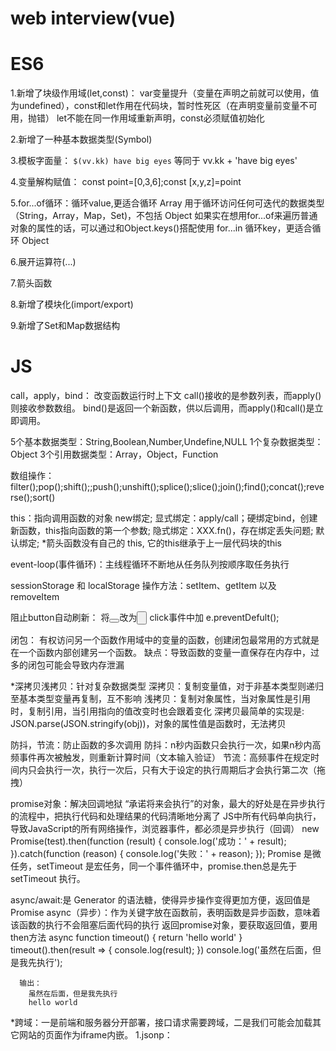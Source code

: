 # web interview(vue)

# ES6
  1.新增了块级作用域(let,const)：
    var变量提升（变量在声明之前就可以使用，值为undefined），const和let作用在代码块，暂时性死区（在声明变量前变量不可用，抛错）
    let不能在同一作用域重新声明，const必须赋值初始化

  2.新增了一种基本数据类型(Symbol)
  
  3.模板字面量：
    `$(vv.kk) have big eyes` 等同于  vv.kk + 'have big eyes'

  4.变量解构赋值：
    const point=[0,3,6];const [x,y,z]=point

  5.for...of循环：循环value,更适合循环 Array
    用于循环访问任何可迭代的数据类型（String，Array，Map，Set)，不包括 Object
    如果实在想用for...of来遍历普通对象的属性的话，可以通过和Object.keys()搭配使用
    for...in 循环key，更适合循环 Object

  6.展开运算符(...)

  7.箭头函数

  8.新增了模块化(import/export)
  
  9.新增了Set和Map数据结构


# JS
  call，apply，bind：
    改变函数运行时上下文
    call()接收的是参数列表，而apply()则接收参数数组。
    bind()是返回一个新函数，供以后调用，而apply()和call()是立即调用。
    
  5个基本数据类型：String,Boolean,Number,Undefine,NULL
  1个复杂数据类型：Object
  3个引用数据类型：Array，Object，Function
  
  数组操作：filter();pop();shift();;push();unshift();splice();slice();join();find();concat();reverse();sort()
  
  this：指向调用函数的对象
    new绑定;
    显式绑定：apply/call；硬绑定bind，创建新函数，this指向函数的第一个参数;
    隐式绑定：XXX.fn()，存在绑定丢失问题;
    默认绑定;
    *箭头函数没有自己的 this, 它的this继承于上一层代码块的this
    
  event-loop(事件循环)：主线程循环不断地从任务队列按顺序取任务执行
  
  sessionStorage 和 localStorage 操作方法：setItem、getItem 以及 removeItem
  
  阻止button自动刷新：
    将<button></button>改为<input type="button">
    click事件中加 e.preventDefult();
    
  闭包：
    有权访问另一个函数作用域中的变量的函数，创建闭包最常用的方式就是在一个函数内部创建另一个函数。
    缺点：导致函数的变量一直保存在内存中，过多的闭包可能会导致内存泄漏
    
  *深拷贝浅拷贝：针对复杂数据类型
    深拷贝：复制变量值，对于非基本类型则递归至基本类型变量再复制，互不影响
    浅拷贝：复制对象属性，当对象属性是引用时，复制引用，当引用指向的值改变时也会跟着变化
    深拷贝最简单的实现是: JSON.parse(JSON.stringify(obj))，对象的属性值是函数时，无法拷贝
    
  防抖，节流：防止函数的多次调用
    防抖：n秒内函数只会执行一次，如果n秒内高频事件再次被触发，则重新计算时间（文本输入验证）
    节流：高频事件在规定时间内只会执行一次，执行一次后，只有大于设定的执行周期后才会执行第二次（拖拽）
    
  promise对象：解决回调地狱
    “承诺将来会执行”的对象，最大的好处是在异步执行的流程中，把执行代码和处理结果的代码清晰地分离了
    JS中所有代码单向执行，导致JavaScript的所有网络操作，浏览器事件，都必须是异步执行（回调）
      new Promise(test).then(function (result) {
          console.log('成功：' + result);
      }).catch(function (reason) {
          console.log('失败：' + reason);
      });
  Promise 是微任务，setTimeout 是宏任务，同一个事件循环中，promise.then总是先于 setTimeout 执行。
  
  async/await:是 Generator 的语法糖，使得异步操作变得更加方便，返回值是Promise
    async（异步）：作为关键字放在函数前，表明函数是异步函数，意味着该函数的执行不会阻塞后面代码的执行
      返回promise对象，要获取返回值，要用then方法
        async function timeout() {
          return 'hello world'
      }
      timeout().then(result => {
          console.log(result);
      })
      console.log('虽然在后面，但是我先执行');
      
      输出：
        虽然在后面，但是我先执行
        hello world
        
  *跨域：一是前端和服务器分开部署，接口请求需要跨域，二是我们可能会加载其它网站的页面作为iframe内嵌。
    1.jsonp： <script> 标签的 src 属性不会被同源策略所约，只支持get请求
    2.cors：服务器设置的Access-Control-Allow-Origin Header和请求来源匹配
    3.nginx反向代理
    4.WebSocket
    5.window.postMessage方法，允许跨窗口通信，不论这两个窗口是否同源。
  
  继承：主要是由原型链实现的
    1.prototype
    2.借用构造函数（call，apply）
    3.组合继承
    4.原型式继承　　
    5.寄生式继承
    6.寄生组合式继承
    
  柯里化（currying）：局部套用，只传递给函数一部分参数来调用它，让它返回一个函数去处理剩下的参数。
    bind的实现机制就是currying
    好处：1.参数复用，调用方便
         2.提前确认
         3.延迟运行
         
  Array.prototype.slice.call()方法：能够将一个具有length属性的对象转换为数组
  
  iframe缺点：1.会产生很多页面，不容易管理。
             2.代码复杂，不利于搜索引擎优化
             3.很多的移动设备（PDA 手机）无法完全显示框架，设备兼容性差
             4.增加服务器的http请求

  判断数组的方法：
    1.typeof(arr)：除了 array 和 null 判断为 object 外，其他的都可以正常判断
    2.arr instanceof Array：检测对象的原型链是否指向构造函数的 prototype 对象（面向对象）
    3.arr.constructor === Array：利用对象的 constructor 属性
    4.Object.prototype.toString.call(o) === '[object Array]'：取得对象的一个内部属性[[Class]]，再配合call，我们可以取得任何对象的内部属性
    5.Array.isArray(arr) ：IE8之前的版本不支持
    
  函数声明会覆盖变量声明，但不会覆盖变量赋值。
  setTimeout 的第一个参数使用字符串而非函数的话，会引发内存泄漏。
  innerHTML：从对象的起始位置到终止位置的全部内容,包括Html标签。
  innerText：从起始位置到终止位置的内容, 但它去除Html标签。
  $.map和$.each：map()操作数组和对象，返回新数组；each()操作 jquery 对象返回原来的数组
  
  ajax的流程：
    1)客户端产生js的事件
    2)创建XMLHttpRequest对象
    3)对XMLHttpRequest进行配置
    4)通过AJAX引擎发送异步请求
    5)服务器端接收请求并且处理请求，返回html或者xml内容
    6)XML调用一个callback()处理响应回来的内容
    7)页面局部刷新

  构造函数：
    是一种特殊的方法、主要用来创建对象时初始化对象，总与new运算符一起使用，创建对象的语句中构造函数的函数名必须与类名完全相同。
与普通函数相比只能由new关键字调用，构造函数是类的标示
  
  sessionStorage和localstroage与cookie：
  1.cookie在浏览器和服务器间来回传递，另外两个只存在本地；
  2.cookie不能超过4k，另两个5M；
  3.cookie有效期是设置时间，sessionStorage是浏览器关闭时，localStorage是始终有效；
  4.localStorage 和 cookie 在同源窗口共享，sessionStorage数据不共享
  
  
# Vue
  UTC时间格式转标准时间：安装moment.js
  
  *生命周期（钩子）：创建前后（created），挂载前后（mounted），更新前后（updated），销毁前后（destroy）
  
  双向绑定原理：Vue内部通过Object.defineProperty方法属性拦截的方式，把data对象里每个数据的读写转化成getter/setter，当数据变化时通知视图更新
    ES中有两种属性: 数据属性和访问器属性,
    数据属性：一般用于存储数据数值
    访问器属性：对应的是set/get操作, 不能直接存储数据值
    Object.defineProperty()：这个方法接收三个参数: 属性所在对象, 属性的名字, 描述符对象;通过get()，set()拦截
    let car = {}
    let val = 3000
    Object.defineProperty(car, 'price', {
        get(){
            console.log('price属性被读取了')
            return val
        },
        set(newVal){
            console.log('price属性被修改了')
            val = newVal
        }
    })
    car.price // price属性被读取了  3000
    car.price=5000 //price属性被修改了  5000
     
   *实现数据的双向绑定，首先要对数据进行劫持监听，所以我们需要设置一个监听器Observer，用来监听所有属性。如果属性发上变化了，就需要告诉订阅者Watcher看是否需要更新。因为订阅者是有很多个，所以我们需要有一个消息订阅器Dep来专门收集这些订阅者，然后在监听器Observer和订阅者Watcher之间进行统一管理。
   
   父子传值：vuex，$emit
   
   options请求：
     是浏览器对复杂跨域请求的一种处理方式,在真正发送请求之前,会先进行一次预请求,就是我们刚刚说到的参数为OPTIONS的第一次请求,他的作用是用于试探性的服务器响应是否正确,即是否能接受真正的请求,如果在options请求之后获取到的响应是拒绝性质的,例如500等http状态,那么它就会停止第二次的真正请求的访问
     产生原因： 1:请求的方法不是GET/HEAD/POST
              2:POST请求的Content-Type并非application/x-www-form-urlencoded, multipart/form-data, 或text/plain
              3:请求设置了自定义的header字段

  全局注册组件：
    main.js 中 Vue.component(组件名,{方法})
    全局组件必须写在Vue实例创建之前，才在该根元素下面生效
    模板里面第一级只能有一个标签
    组件处于全局下不可以添加默认事件，要用全局的事件函数，必须父子通信
  
  注册组件的方法： Vue.compontent() 和 Vue.extend() 
    Vue.compontent() 是 Vue.extend() 的亲民版，Vue.extend() 需要new一个实例，挂载到特定的元素上，但new 实例().$mount() 的 $mount()的参数可以为空，依然能生成实例，但不挂载到 dom 文档流中，生成的实例中有 $el 想插哪里插哪里（document.body.appendChild( 实例.$el）
   
   Vue.nextTick()：用于延迟执行一段代码，它接受2个参数（回调函数和执行回调函数的上下文环境），如果没有提供回调函数，那么将返回promise对象。
   在Vue生命周期的 created() 进行的 DOM 操作一定要放在 Vue.nextTick() 的回调函数中
   
   
# Vuex（Vue状态管理）
  核心：仓库store，包含着你的应用中大部分的状态 (state)。
  
  与全局对象不同：1.Vuex的存储状态是响应式的
               2.不能直接改变 store 中的状态。改变 store 中的状态的唯一途径就是显式地提交 (commit) mutation
               
  Vuex 使用单一状态树，从 store 实例中读取状态最简单的方法就是在计算属性中返回某个状态
  1.State
  2.Getter: 可以认为是 store 的计算属性
  3.Mutation: 每个 mutation 都有一个字符串的 事件类型 (type) 和 一个 回调函数 (handler)。这个回调函数就是我们实际进行状态更改的地方，并且它会接受 state 作为第一个参数
  4.Action: 类似于 mutation，但Action 提交的是 mutation，而不是直接变更状态；可以包含任意异步操作。异步逻辑都应该封装到 action 里面
  5.Module: 将 store 分割成模块（module）防止臃肿。每个模块拥有自己的 state、mutation、action、getter

  
  
# Vue React 对比
  都使用'Virtual DOM'（虚拟DOM，是一个映射真实DOM的JS对象，当有变化产生时，一个新的VD会被创建并计算与旧的的差别，然后将差别应用在真实DOM上），React是JSX（JSX是使用xml语法编写javascript的一种语法糖），Vue是模板语法。
  
  mvvm即是model-view-viewmodel，model和view之间的衔接交互都是通过viewmodel来实现的。viewmodel就是创建一个vue实例，vue实例是作用于某一个dom元素上的。
  
  都是单项数据流，但是都可以进行 双向数据绑定
  提供了响应式和组件化的视图组件，都有脚手架（vuex，vue-router|react-router,react-redux），都有构建工具（vue-cli,Create React App (CRA))
  Vue：在渲染过程中，会跟踪每一个组件的依赖关系，不需要重新渲染整个组件树。
  React：当应用的状态被改变时，全部子组件都会重新渲染。可以通过shouldComponentUpdate这个生命周期方法来进行控制
  
  
# CSS
  盒模型：box-sizing: border-box（整个div宽高包括margin，border，padding）；content-box（不包括上述）
  
  单位：em（相对于父元素font-size）；rem（相对于根元素font-size）；rpx（小程序相对单位，1rpx = 屏幕宽度 / 750 px）
  rem布局：通过js修改根元素的大小，达到整个页面的缩放。
  
  选择器：#ID  .class
  
  *水平垂直居中：
    1.flex布局：弹性布局
    父：
      display: flex;
      /* 实现元素水平居中 */
      justify-content: center;
      /* 实现元素垂直居中 */
      align-items: center;
    2.margin: auto;
    
  水平居中：
    行内元素：display: inline-block; text-align: center;
    块级元素：margin: 0 auto;
    父 display: flex; justify-content: center;
    
  垂直居中：
    行高 = 元素高：line-height: height（盒模型，computed height）
    父 display: flex; align-items: center;
    absolute + transform
    行内元素：display: inline-block; text-align: center;
    
  溢出隐藏：overflow: hidden
  
  CSS预处理器：变量 / 嵌套 / 自动前缀 / 条件语句 / 循环语句
  
  LESS：CSS预处理语言，动态 css 语言，使得css样式灵活作用于 html 标签，提高样式代码的可维护性
    less.js的作用就是编译 .less 文件，使它成为浏览器能读懂的 css 样式；
    在引用less.js之前，需要一个less变量，声明编译less的环境参数，less变量的声明必须要在less.js的引用之前
    变量计算，变量混合（继承，带参），嵌套，函数，条件判断，变量作用域，import
    
  BFC(Block Fromatting Context)：块级格式上下文；是一个独立的布局环境，其中的元素布局是不受外界的影响
    创建条件：1、float的值不是none。
            2、position的值不是static或者relative。
            3、display的值是inline-block、table-cell、flex、table-caption或者inline-flex
            4、overflow的值不是visible
    用途：1、避免外边距折叠 ：BFC产生外边距折叠要满足一个条件：两个相邻元素要处于同一个BFC中。所以，若两个相邻元素在不同的BFC中，就能避免外边距折叠。
         2、包含浮动
         3、避免文字环绕
         
  三栏布局
  
  position：
    默认值static
    absolute（绝对定位，层叠z-index）；
    relative（相对定位，当对象定位在浏览器窗口外，显示滚动条）；
    fixed（固定定位，相对于浏览器窗口）
    
  hack就是浏览器留的后门，方便对这一个版本的浏览器单独定义样式，
         
         
# 浏览器
   输入url到展示页面过程发生了什么？
     1.域名解析：DNS协议通过域名查找IP地址，域名解析就是在DNS记录一条信息记录
     2.建立TCP连接：三次握手，目的：为了防止已失效的连接请求报文段突然又传送到了服务端，从而产生错误
     3.发起http请求：请求报文由三部分组成：请求行，请求报头和空白行+请求正文
     4.服务器响应http请求：响应报文由三部分组成：响应行，响应报头和响应报文
     5.浏览器渲染页面：dom树，css规则树，渲染树（重排和重绘），根据渲染树计算每个节点信息，绘制页面，JS解析（一个主线程+一个任务队列）
     6.断开连接：TCP四次挥手
     
     
# 性能优化
  DOM操作太多:
      1. 合并多次的DOM操作为单次的DOM操作
      2. 设置具有动画效果的DOM元素的position属性为fixed或absolute
      3. 使用事件托管方式绑定事件
      
  性能检测：
      1.Performance API：使用浏览器提供的 window.performance 对象
      2.Profile工具：用于测试页面脚本运行时系统内存和CPU资源占用情况的API
  
  为什么利用多个域名来存储网站资源会更有效？
      1.CDN，表示让用户从离自己最近的下载点下载资源。
      2.突破服务器的带宽限制。
      3.节约主域名的连接数，提升并发
      4.更加安全，比如静态资源服务器上面，不能运行任何代码的。


# 算法
  遍历二叉树：前序遍历、中序遍历、后序遍历
  
  二分法查找：
    function getIndex(arr,num){
      var len = arr.length,
          st  = 0,
          end = len-1
          while(st<=end){
          var mid = Math.floor((st+end)/2)  //向下取整
          if(num==arr[mid]){
              return mid
          }else if(num>arr[mid]){
              st = mid+1
          }else{
              end = mid-1
          }
      }
      return arr;
    }
    
  冒泡排序：
    function bubbleSort(arr) {
      var len = arr.length;
      for (var i = 0; i < len; i++) {
          for (var j = 0; j < len - 1 - i; j++) {
              if (arr[j] > arr[j+1]) {        //相邻元素两两对比
                  var temp = arr[j+1];        //元素交换
                  arr[j+1] = arr[j];
                  arr[j] = temp;
              }
          }
      }
      return arr;
    }
    
    
    
# 环境
  前端代码多环境管理：process.env，在使用Vue Cli构建的项目中，需要将process.env 设置其他变量名进行使用
    在 package.json 的 script 字段中作如下配置：
    "scripts": {
      "start": "cross-env BUILD_ENV=dev node build/dev-server.js",
      "dev": "cross-env BUILD_ENV=dev  node build/dev-server.js",
      "build": "cross-env BUILD_ENV=dev node build/build.js",
      "buildDev": "cross-env BUILD_ENV=dev  node build/build.js",
      "buildStag": "cross-env BUILD_ENV=stag  node build/build.js",
      "buildProd": "cross-env BUILD_ENV=prod  node build/build.js",
      "unit": "cross-env BABEL_ENV=test karma start test/unit/karma.conf.js --single-run",
      "e2e": "node test/e2e/runner.js",
      "test": "npm run unit && npm run e2e",
      "lint": "eslint --ext .js,.vue src test/unit/specs test/e2e/specs"
    },
   需要在webpack.dev.conf.js 及 webpack.prod.conf.js 文件中：
    webpack.dev.conf.js
      new webpack.DefinePlugin({
          'process.env': config.dev.env,
          'process.env.BUILD_ENV': JSON.stringify(process.env.BUILD_ENV)//增加此行
      })
    webpack.prod.conf.js
      new webpack.DefinePlugin({
          'process.env': env,
          'process.env.BUILD_ENV': JSON.stringify(process.env.BUILD_ENV)
      })
   此时，可在前端JS文件中通过 process.env.BUILD_ENV 获得 package.json中的script获得对应值，进行其他操作，比如，引入不同环境的配置文件


# 正则表达
  + 号：1次或多次
  * 号：0次、或1次、或多次
  ? 号：0次、或1次
  \n ：换行
  \f ：换页
  \r ：回车
  \s ：空白字符，包括空格，制表符，换页符等
  .	匹配除换行符 \n 之外的任何单字符
  $	匹配输入字符串的结尾位置
  ^	匹配输入字符串的开始位置
  \w	匹配字母、数字、下划线
  \d	匹配一个数字字符。等价于 [0-9]。


# 兼容问题
  请列举IE6的一些Bug的解决办法。
    双倍margin：浮动的方向设置的和marign方便不相同即可。
    有链接的图片的边框：img{border:none}即可。
    3px bug ：给容器设置display:inline-block即可。
    overflow:hidden失效，用zoom:1;来解决。
    
  写出5条Firefox和IE的脚本兼容问题？
    绑定监听：IE是attatchEvent()  、 firefox是addEventListener();
    计算样式：IE是computedStyle、 firefox是getComputedSyle();
    滚动事件：IE是MouseWheel、 firefox是onmousewheel
    表单元素：IE是 document.forms(”formname”) ， firefox是document.forms["formname"]


 # web安全（https://juejin.im/post/5cd6ad7a51882568d3670a8e）
  前端的攻击方式：
  1.XSS 攻击（跨站脚本攻击)是一种代码注入攻击：
    转义/过滤
    在服务端使用 HTTP的 Content-Security-Policy 头部来指定策略，或者在前端设置 meta 标签。
    输入限制（长度及内容）
  2.CSRF（Cross-site request forgery）跨站请求伪造
    使用token
    添加验证码
    为Set-Cookie响应头新增Samesite属性
  3.点击劫持：是指在一个Web页面中隐藏了一个透明的iframe，用外层假页面诱导用户点击
  
  安全扫描工具： Arachni（基于Ruby的开源）；Mozilla HTTP Observatory；w3af（基于Python）
  

# Webpack
  require.context() ：三个参数
    1.要搜索的文件夹目录
    2.是否还应该搜索它的子目录（true/false）
    3.以及一个匹配文件的正则表达式。

